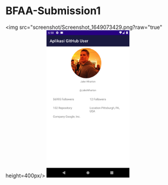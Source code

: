 # BFAA-Submission1

<img src="screenshot/Screenshot_1649073429.png?raw="true" height=400px/>
<img src="screenshot/Screenshot_1649073502.png?raw=true" height=400px/>
